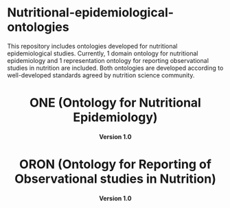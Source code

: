 # Nutritional-epidemiological-ontologies
This repository includes ontologies developed for nutritional epidemiological studies.
Currently, 1 domain ontology for nutritional epidemiology and 1 representation ontology for reporting observational studies in nutrition are included. Both ontologies are developed according to well-developed standards agreed by nutrition science community.

<h1 align="center">ONE (Ontology for Nutritional Epidemiology) </h1>
<h4 align="center">Version 1.0 </h4>


<h1 align="center">ORON (Ontology for Reporting of Observational studies in Nutrition) </h1>
<h4 align="center">Version 1.0 </h4>
